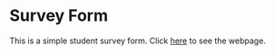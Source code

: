 # Survey Form

This is a simple student survey form. Click [here](https://codepen.io/shashiirk/full/RwapgGP) to see the webpage.